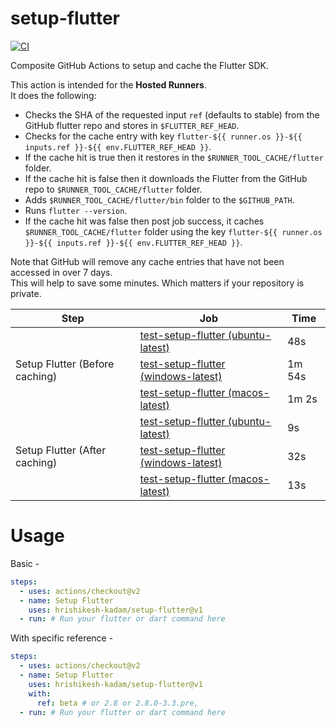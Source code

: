 # setup-flutter

[![CI](https://github.com/hrishikesh-kadam/setup-flutter/actions/workflows/ci.yml/badge.svg)](https://github.com/hrishikesh-kadam/setup-flutter/actions/workflows/ci.yml)

Composite GitHub Actions to setup and cache the Flutter SDK.

This action is intended for the **Hosted Runners**. <br/>
It does the following:

- Checks the SHA of the requested input `ref` (defaults to stable) from the GitHub flutter repo and stores in `$FLUTTER_REF_HEAD`.
- Checks for the cache entry with key `flutter-${{ runner.os }}-${{ inputs.ref }}-${{ env.FLUTTER_REF_HEAD }}`.
- If the cache hit is true then it restores in the `$RUNNER_TOOL_CACHE/flutter` folder.
- If the cache hit is false then it downloads the Flutter from the GitHub repo to `$RUNNER_TOOL_CACHE/flutter` folder.
- Adds `$RUNNER_TOOL_CACHE/flutter/bin` folder to the `$GITHUB_PATH`.
- Runs `flutter --version`.
- If the cache hit was false then post job success, it caches `$RUNNER_TOOL_CACHE/flutter` folder using the key `flutter-${{ runner.os }}-${{ inputs.ref }}-${{ env.FLUTTER_REF_HEAD }}`.

Note that GitHub will remove any cache entries that have not been accessed in over 7 days. <br/>
This will help to save some minutes.
Which matters if your repository is private.

<table>
    <thead>
        <tr>
            <th>Step</th>
            <th>Job</th>
            <th>Time</th>
        </tr>
    </thead>
    <tbody>
        <tr>
            <td rowspan="3">Setup Flutter (Before caching)</td>
            <td><a href="https://github.com/hrishikesh-kadam/setup-flutter/runs/4484397669?check_suite_focus=true">test-setup-flutter (ubuntu-latest)</a></td>
            <td>48s</td>
        </tr>
        <tr>
            <td><a href="https://github.com/hrishikesh-kadam/setup-flutter/runs/4484397722?check_suite_focus=true">test-setup-flutter (windows-latest)</a></td>
            <td>1m 54s</td>
        </tr>
        <tr>
            <td><a href="https://github.com/hrishikesh-kadam/setup-flutter/runs/4484397797?check_suite_focus=true">test-setup-flutter (macos-latest)</a></td>
            <td>1m 2s</td>
        </tr>
        <tr>
            <td rowspan="3">Setup Flutter (After caching)</td>
            <td><a href="https://github.com/hrishikesh-kadam/setup-flutter/runs/4484539956?check_suite_focus=true">test-setup-flutter (ubuntu-latest)</a></td>
            <td>9s</td>
        </tr>
        <tr>
            <td><a href="https://github.com/hrishikesh-kadam/setup-flutter/runs/4484540003?check_suite_focus=true">test-setup-flutter (windows-latest)</a></td>
            <td>32s</td>
        </tr>
        <tr>
            <td><a href="https://github.com/hrishikesh-kadam/setup-flutter/runs/4484540044?check_suite_focus=true">test-setup-flutter (macos-latest)</a></td>
            <td>13s</td>
        </tr>
    </tbody>
</table>

# Usage

Basic - 

```yml
steps:
  - uses: actions/checkout@v2
  - name: Setup Flutter
    uses: hrishikesh-kadam/setup-flutter@v1
  - run: # Run your flutter or dart command here
```

With specific reference - 

```yml
steps:
  - uses: actions/checkout@v2
  - name: Setup Flutter
    uses: hrishikesh-kadam/setup-flutter@v1
    with:
      ref: beta # or 2.8 or 2.8.0-3.3.pre,
  - run: # Run your flutter or dart command here
```
